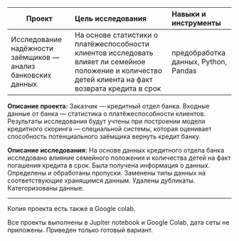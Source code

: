 | **Проект** | **Цель исследования** | **Навыки и инструменты** |
| -------------------- | :--------------------- |:---------------------------|
|Исследование надёжности заёмщиков — анализ банковских данных| На основе статистики о платёжеспособности клиентов исследовать влияет ли семейное положение и количество детей клиента на факт возврата кредита в срок|предобработка данных, Python, Pandas|

**Описание проекта:**
Заказчик — кредитный отдел банка. Входные данные от банка — статистика о платёжеспособности клиентов. Результаты исследования будут учтены при построении модели кредитного скоринга — специальной системы, которая оценивает способность потенциального заёмщика вернуть кредит банку.

**Описание исследования:**
На основе данных кредитного отдела банка исследовано влияние семейного положения и
количества детей на факт погашения кредита в срок. Была получена информация о
данных. Определены и обработаны пропуски. Заменены типы данных на соответствующие
хранящимся данным. Удалены дубликаты. Категоризованы данные. 

__________________________________________________________________________________________________________________________
Копия проекта есть также в Google colab.

Все проекты выполнены в Jupiter notebook и Google Colab, дата сеты не приложены. Приведен только готовый вариант.
